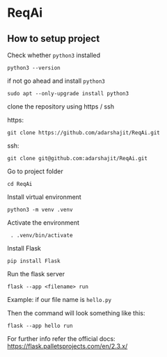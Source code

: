 # ReqAi

## How to setup project

Check whether `python3` installed

```
python3 --version
```

if not go ahead and install `python3`

```
sudo apt --only-upgrade install python3
```

clone the repository using https / ssh

https:

```
git clone https://github.com/adarshajit/ReqAi.git
```

ssh:

```
git clone git@github.com:adarshajit/ReqAi.git
```

Go to project folder

```
cd ReqAi
```

Install virtual environment

```
python3 -m venv .venv
```

Activate the environment

```
 . .venv/bin/activate
```

Install Flask

```
pip install Flask
```

Run the flask server

```
flask --app <filename> run
```

Example: if our file name is `hello.py`

Then the command will look something like this:

```
flask --app hello run
```

For further info refer the official docs: https://flask.palletsprojects.com/en/2.3.x/